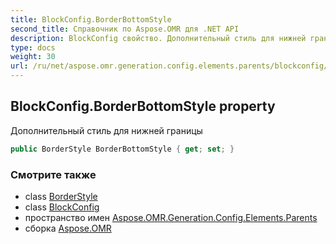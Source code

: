 ```yaml
---
title: BlockConfig.BorderBottomStyle
second_title: Справочник по Aspose.OMR для .NET API
description: BlockConfig свойство. Дополнительный стиль для нижней границы
type: docs
weight: 30
url: /ru/net/aspose.omr.generation.config.elements.parents/blockconfig/borderbottomstyle/
---
```

## BlockConfig.BorderBottomStyle property

Дополнительный стиль для нижней границы

```csharp
public BorderStyle BorderBottomStyle { get; set; }
```

### Смотрите также

* class [BorderStyle](../../../aspose.omr.generation.config/borderstyle/)
* class [BlockConfig](../)
* пространство имен [Aspose.OMR.Generation.Config.Elements.Parents](../../blockconfig/)
* сборка [Aspose.OMR](../../../)


